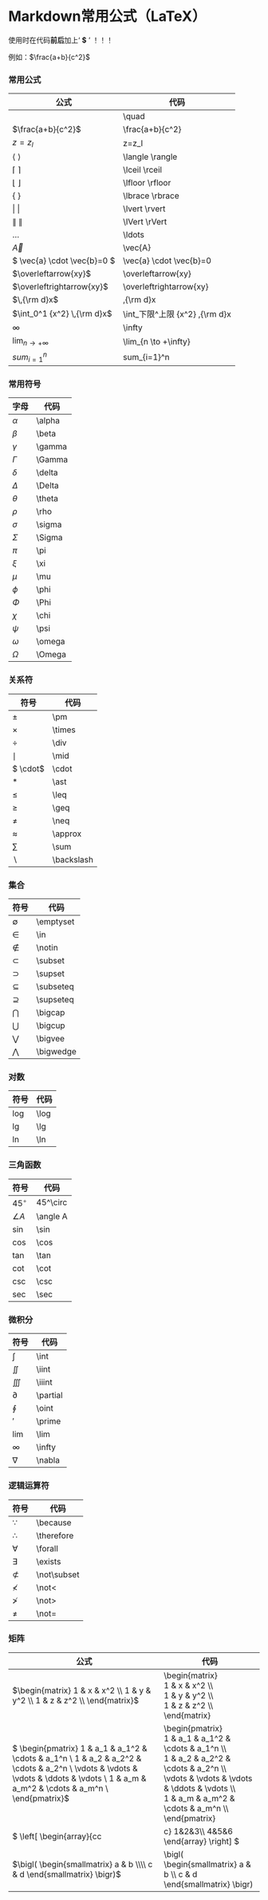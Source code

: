 # Markdown常用公式（LaTeX）

使用时在代码**前后**加上‘ **$** ’ ！！！

例如：\$\frac{a+b}{c^2}\$

### 常用公式

| 公式                        | 代码                            |
| --------------------------- | ------------------------------- |
| $\quad$                     | \quad                           |
| $\frac{a+b}{c^2}$           | \frac{a+b}{c^2}                 |
| $z=z_l$                     | z=z_l                           |
| $\langle$  $\rangle$        | \langle  \rangle                |
| $\lceil$  $\rceil$          | \lceil  \rceil                  |
| $\lfloor$  $\rfloor$        | \lfloor  \rfloor                |
| $\lbrace$  $\rbrace$        | \lbrace  \rbrace                |
| $\lvert$  $\rvert$          | \lvert  \rvert                  |
| $\lVert$  $\rVert$          | \lVert  \rVert                  |
| $\ldots$                    | \ldots                          |
| $\vec{A}$                   | \vec{A}                         |
| $ \vec{a} \cdot \vec{b}=0 $ | \vec{a} \cdot \vec{b}=0         |
| $\overleftarrow{xy}$        | \overleftarrow{xy}              |
| $\overleftrightarrow{xy}$   | \overleftrightarrow{xy}         |
| $\,{\rm d}x$                | \,{\rm d}x                      |
| $\int_0^1 {x^2} \,{\rm d}x$ | \int_下限^上限 {x^2} \,{\rm d}x |
| $\infty$                    | \infty                          |
| $\lim_{n \to +\infty}$      | \lim_{n \to +\infty}            |
| $sum_{i=1}^n$               | sum_{i=1}^n                     |

### 常用符号

| 字母     | 代码   |
| -------- | ------ |
| $\alpha$ | \alpha |
| $\beta$  | \beta  |
| $\gamma$ | \gamma |
| $\Gamma$ | \Gamma |
| $\delta$ | \delta |
| $\Delta$ | \Delta |
| $\theta$ | \theta |
| $\rho$   | \rho   |
| $\sigma$ | \sigma |
| $\Sigma$ | \Sigma |
| $\pi$    | \pi    |
| $\xi$    | \xi    |
| $\mu$    | \mu    |
| $\phi$   | \phi   |
| $\Phi$   | \Phi   |
| $\chi$   | \chi   |
| $\psi$   | \psi   |
| $\omega$ | \omega |
| $\Omega$ | \Omega |

### 关系符

| 符号         | 代码       |
| ------------ | ---------- |
| $\pm$        | \pm        |
| $\times$     | \times     |
| $\div$       | \div       |
| $\mid$       | \mid       |
| $ \cdot$     | \cdot      |
| $\ast$       | \ast       |
| $\leq$       | \leq       |
| $\geq$       | \geq       |
| $\neq$       | \neq       |
| $\approx$    | \approx    |
| $\sum$       | \sum       |
| $\backslash$ | \backslash |

### 集合

| 符号        | 代码      |
| ----------- | --------- |
| $\emptyset$ | \emptyset |
| $\in$       | \in       |
| $\notin$    | \notin    |
| $\subset$   | \subset   |
| $\supset$   | \supset   |
| $\subseteq$ | \subseteq |
| $\supseteq$ | \supseteq |
| $\bigcap$   | \bigcap   |
| $\bigcup$   | \bigcup   |
| $\bigvee$   | \bigvee   |
| $\bigwedge$ | \bigwedge |

### 对数

| 符号   | 代码 |
| ------ | ---- |
| $\log$ | \log |
| $\lg$  | \lg  |
| $\ln$  | \ln  |

### 三角函数

| 符号       | 代码     |
| ---------- | -------- |
| $45^\circ$ | 45^\circ |
| $\angle A$ | \angle A |
| $\sin$     | \sin     |
| $\cos$     | \cos     |
| $\tan$     | \tan     |
| $\cot$     | \cot     |
| $\csc$     | \csc     |
| $\sec$     | \sec     |

### 微积分

| 符号       | 代码     |
| ---------- | -------- |
| $\int$     | \int     |
| $\iint$    | \iint    |
| $\iiint$   | \iiint   |
| $\partial$ | \partial |
| $\oint$    | \oint    |
| $\prime$   | \prime   |
| $\lim$     | \lim     |
| $\infty$   | \infty   |
| $\nabla$   | \nabla   |

### 逻辑运算符

| 符号          | 代码        |
| ------------- | ----------- |
| $\because$    | \because    |
| $\therefore$  | \therefore  |
| $\forall$     | \forall     |
| $\exists$     | \exists     |
| $\not\subset$ | \not\subset |
| $\not<$       | \not<       |
| $\not>$       | \not>       |
| $\not=$       | \not=       |

### 矩阵

| 公式                                                         | 代码                                                         |
| ------------------------------------------------------------ | ------------------------------------------------------------ |
| $\begin{matrix}    1 & x & x^2 \\    1 & y & y^2 \\    1 & z & z^2 \\    \end{matrix}$ | \begin{matrix}    <br />1 & x & x^2 \\\\    <br />1 & y & y^2 \\\\    <br />1 & z & z^2 \\\\    <br />\end{matrix} |
| $  \begin{pmatrix}        1 & a_1 & a_1^2 & \cdots & a_1^n \\        1 & a_2 & a_2^2 & \cdots & a_2^n \\        \vdots & \vdots & \vdots & \ddots & \vdots \\        1 & a_m & a_m^2 & \cdots & a_m^n \\        \end{pmatrix}$ | \begin{pmatrix}        <br />1 & a_1 & a_1^2 & \cdots & a_1^n \\\\        <br />1 & a_2 & a_2^2 & \cdots & a_2^n \\\\        <br />\vdots & \vdots & \vdots & \ddots & \vdots \\\\        <br />1 & a_m & a_m^2 & \cdots & a_m^n \\\\        <br />\end{pmatrix} |
| $        \left[            \begin{array}{cc|c}              1&2&3\\\\              4&5&6            \end{array}        \right] $ | \left[            <br />\begin{array}{cc\|c}              <br />1&2&3\\\\              <br />4&5&6            <br />\end{array}        <br />\right] |
| $\bigl( \begin{smallmatrix} a & b \\\\ c & d \end{smallmatrix} \bigr)$ | \bigl( \begin{smallmatrix} a & b \\\\ c & d \end{smallmatrix} \bigr) |


